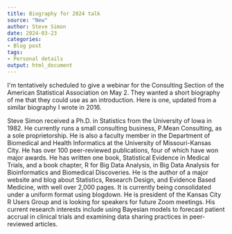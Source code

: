 ```yaml
---
title: Biography for 2024 talk
source: "New"
author: Steve Simon
date: 2024-03-23
categories:
- Blog post
tags:
- Personal details
output: html_document
---
```


I'm tentatively scheduled to give a webinar for the Consulting Section of the American Statistical Association on May 2. They wanted a short biography of me that they could use as an introduction. Here is one, updated from a similar biography I wrote in 2016.

<!---more--->

Steve Simon received a Ph.D. in Statistics from the University of Iowa in 1982. He currently runs a small consulting business, P.Mean Consulting, as a sole proprietorship. He is also a faculty member in the Department of Biomedical and Health Informatics at the University of Missouri-Kansas City. He has over 100 peer-reviewed publications, four of which have won major awards. He has written one book, Statistical Evidence in Medical Trials, and a book chapter, R for Big Data Analysis, in Big Data Analysis for Bioinformatics and Biomedical Discoveries. He is the author of a major website and blog about Statistics, Research Design, and Evidence Based Medicine, with well over 2,000 pages. It is currently being consolidated under a uniform format using blogdown. He is president of the Kansas City R Users Group and is looking for speakers for future Zoom meetings. His current research interests include using Bayesian models to forecast patient accrual in clinical trials and examining data sharing practices in peer-reviewed articles.